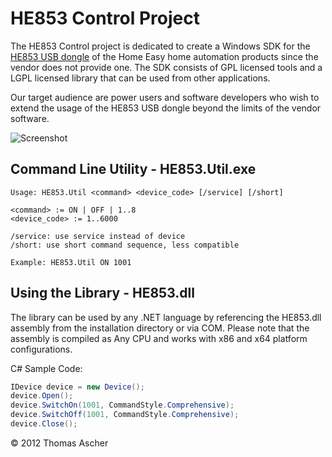 # HE853 Control Project

The HE853 Control project is dedicated to create a Windows SDK for the [HE853 USB dongle](http://service.smartwares.eu/en-us/product/10.036.05/he853-he-comp-usb-netwerk-dongle.aspx) of the Home Easy home automation products since the vendor does not provide one. The SDK consists of GPL licensed tools and a LGPL licensed library that can be used from other applications.

Our target audience are power users and software developers who wish to extend the usage of the HE853 USB dongle beyond the limits of the vendor software.

![Screenshot](https://cloud.githubusercontent.com/assets/13846346/26529320/2db8733e-43be-11e7-8960-a2a4b4a9793b.png)

## Command Line Utility - HE853.Util.exe

```
Usage: HE853.Util <command> <device_code> [/service] [/short]

<command> := ON | OFF | 1..8
<device_code> := 1..6000

/service: use service instead of device
/short: use short command sequence, less compatible

Example: HE853.Util ON 1001
```

## Using the Library - HE853.dll

The library can be used by any .NET language by referencing the HE853.dll assembly from the installation directory or via COM. Please note that the assembly is compiled as Any CPU and works with x86 and x64 platform configurations.

C# Sample Code:

```csharp
IDevice device = new Device();
device.Open();
device.SwitchOn(1001, CommandStyle.Comprehensive);
device.SwitchOff(1001, CommandStyle.Comprehensive);
device.Close();
```

© 2012 Thomas Ascher
